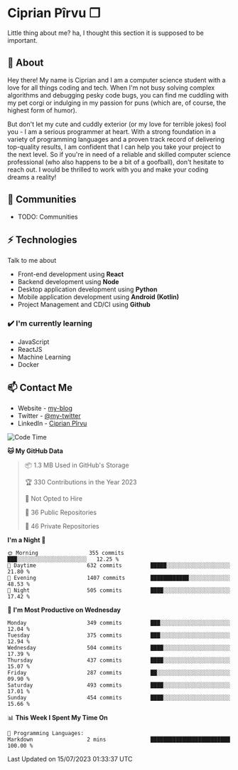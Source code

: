 # Ciprian Pîrvu ❐

Little thing about me? ha, I thought this section it is supposed to be important.

## 🧐 About

Hey there! My name is Ciprian and I am a computer science student with a love for all things coding and tech. When I'm not busy solving complex algorithms and debugging pesky code bugs, you can find me cuddling with my pet corgi or indulging in my passion for puns (which are, of course, the highest form of humor).

But don't let my cute and cuddly exterior (or my love for terrible jokes) fool you - I am a serious programmer at heart. With a strong foundation in a variety of programming languages and a proven track record of delivering top-quality results, I am confident that I can help you take your project to the next level. So if you're in need of a reliable and skilled computer science professional (who also happens to be a bit of a goofball), don't hesitate to reach out. I would be thrilled to work with you and make your coding dreams a reality!

## 👯 Communities

-   TODO: Communities

## ⚡ Technologies

Talk to me about

-   Front-end development using **React**
-   Backend development using **Node**
-   Desktop application development using **Python**
-   Mobile application development using **Android (Kotlin)**
-   Project Management and CD/CI using **Github**

### ✔️ I'm currently learning

-   JavaScript
-   ReactJS
-   Machine Learning
-   Docker

## 📫 Contact Me

-   Website - [my-blog]()
-   Twitter - [@my-twitter]()
-   LinkedIn - [Ciprian Pîrvu](https://www.linkedin.com/in/p%C3%AErvu-ciprian-cristian-4415991b1/)

<!--START_SECTION:waka-->
![Code Time](http://img.shields.io/badge/Code%20Time-1%2C785%20hrs%2033%20mins-blue)

**🐱 My GitHub Data** 

> 📦 1.3 MB Used in GitHub's Storage 
 > 
> 🏆 330 Contributions in the Year 2023
 > 
> 🚫 Not Opted to Hire
 > 
> 📜 36 Public Repositories 
 > 
> 🔑 46 Private Repositories 
 > 
**I'm a Night 🦉** 

```text
🌞 Morning                355 commits         ███░░░░░░░░░░░░░░░░░░░░░░   12.25 % 
🌆 Daytime                632 commits         █████░░░░░░░░░░░░░░░░░░░░   21.80 % 
🌃 Evening                1407 commits        ████████████░░░░░░░░░░░░░   48.53 % 
🌙 Night                  505 commits         ████░░░░░░░░░░░░░░░░░░░░░   17.42 % 
```
📅 **I'm Most Productive on Wednesday** 

```text
Monday                   349 commits         ███░░░░░░░░░░░░░░░░░░░░░░   12.04 % 
Tuesday                  375 commits         ███░░░░░░░░░░░░░░░░░░░░░░   12.94 % 
Wednesday                504 commits         ████░░░░░░░░░░░░░░░░░░░░░   17.39 % 
Thursday                 437 commits         ████░░░░░░░░░░░░░░░░░░░░░   15.07 % 
Friday                   287 commits         ██░░░░░░░░░░░░░░░░░░░░░░░   09.90 % 
Saturday                 493 commits         ████░░░░░░░░░░░░░░░░░░░░░   17.01 % 
Sunday                   454 commits         ████░░░░░░░░░░░░░░░░░░░░░   15.66 % 
```


📊 **This Week I Spent My Time On** 

```text
💬 Programming Languages: 
Markdown                 2 mins              █████████████████████████   100.00 % 
```


 Last Updated on 15/07/2023 01:33:37 UTC
<!--END_SECTION:waka-->

